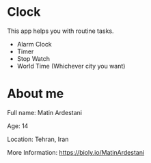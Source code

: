 # Clock
This app helps you with routine tasks.
- Alarm Clock
- Timer
- Stop Watch
- World Time (Whichever city you want)

# About me
Full name: Matin Ardestani

Age: 14

Location: Tehran, Iran

More Information: https://bioly.io/MatinArdestani
